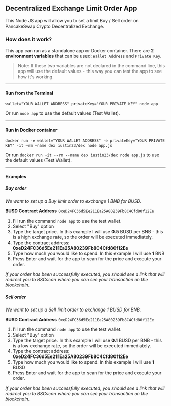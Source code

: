 ## Decentralized Exchange Limit Order App

This Node JS app will allow you to set a limit Buy / Sell order on PancakeSwap Crypto Decentralized Exchange.

### How does it work?

This app can run as a standalone app or Docker container.
There are **2 environment variables** that can be used: `Wallet Address` and `Private Key`.

> Note: If these two variables are not declared in the command line, this app will use the default values - this way you can test the app to see how it's working.

------------

#### Run from the Terminal

    wallet="YOUR WALLET ADDRESS" privateKey="YOUR PRIVATE KEY" node app

Or run `node app` to use the default values (Test Wallet).

------------

#### Run in Docker container

	docker run -e wallet="YOUR WALLET ADDRESS" -e privateKey="YOUR PRIVATE KEY" -it —rm —name dex iustin23/dex node app.js

Or run `docker run -it --rm --name dex iustin23/dex node app.js` to use the default values (Test Wallet).

------------


#### Examples

##### Buy order

*We want to set up a Buy limit order to exchange 1 BNB for BUSD.*

 **BUSD Contract Address** `0xeD24FC36d5Ee211Ea25A80239Fb8C4Cfd80f12Ee`

1. I'll run the command `node app` to use the test wallet.
2. Select "Buy" option
3. Type the target price. In this example I will use **0.5** BUSD per BNB - this is a high exchange rate, so the order will be executed immediately.
4. Type the contract address: **0xeD24FC36d5Ee211Ea25A80239Fb8C4Cfd80f12Ee**
5. Type how much you would like to spend. In this example I will use **1** BNB
6. Press Enter and wait for the app to scan for the price and execute your order.

*If your order has been successfully executed, you should see a link that will redirect you to BSCscan where you can see your transaction on the blockchain.*

##### Sell order

*We want to set up a Sell limit order to exchange 1 BUSD for BNB.*

 **BUSD Contract Address** `0xeD24FC36d5Ee211Ea25A80239Fb8C4Cfd80f12Ee`

1. I'll run the command `node app` to use the test wallet.
2. Select "Buy" option
3. Type the target price. In this example I will use **0.1** BUSD per BNB - this is a low exchange rate, so the order will be executed immediately.
4. Type the contract address: **0xeD24FC36d5Ee211Ea25A80239Fb8C4Cfd80f12Ee**
5. Type how much you would like to spend. In this example I will use **1** BUSD
6. Press Enter and wait for the app to scan for the price and execute your order.

*If your order has been successfully executed, you should see a link that will redirect you to BSCscan where you can see your transaction on the blockchain.*
